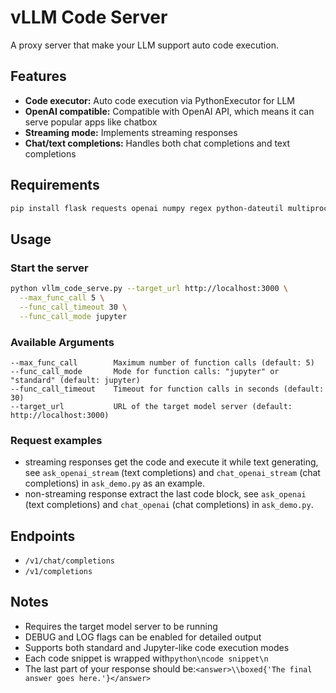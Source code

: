 # vLLM Code Server

A proxy server that make your LLM support auto code execution.

## Features
- **Code executor:** Auto code execution via PythonExecutor for LLM
- **OpenAI compatible:** Compatible with OpenAI API, which means it can serve popular apps like chatbox
- **Streaming mode:** Implements streaming responses
- **Chat/text completions:** Handles both chat completions and text completions

## Requirements
```bash
pip install flask requests openai numpy regex python-dateutil multiprocess pebble timeout_decorator sympy
```

## Usage

### Start the server
```bash
python vllm_code_serve.py --target_url http://localhost:3000 \
  --max_func_call 5 \
  --func_call_timeout 30 \
  --func_call_mode jupyter
```

### Available Arguments
```text
--max_func_call        Maximum number of function calls (default: 5)
--func_call_mode       Mode for function calls: "jupyter" or "standard" (default: jupyter)
--func_call_timeout    Timeout for function calls in seconds (default: 30)
--target_url           URL of the target model server (default: http://localhost:3000)
```

### Request examples
- streaming responses get the code and execute it while text generating, see `ask_openai_stream` (text completions) and `chat_openai_stream` (chat completions) in `ask_demo.py` as an example.
- non-streaming response extract the last code block, see `ask_openai` (text completions) and `chat_openai` (chat completions) in `ask_demo.py`.

## Endpoints
- `/v1/chat/completions`
- `/v1/completions`

## Notes
- Requires the target model server to be running
- DEBUG and LOG flags can be enabled for detailed output
- Supports both standard and Jupyter-like code execution modes
- Each code snippet is wrapped with```python\ncode snippet\n```
- The last part of your response should be:```<answer>\\boxed{'The final answer goes here.'}</answer>```
